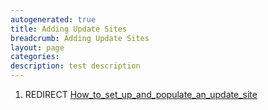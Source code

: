 ```yaml
---
autogenerated: true
title: Adding Update Sites
breadcrumb: Adding Update Sites
layout: page
categories: 
description: test description
---
```


1.  REDIRECT [How\_to\_set\_up\_and\_populate\_an\_update\_site](How_to_set_up_and_populate_an_update_site )
